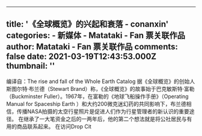 
---
title: '《全球概览》的兴起和衰落 - conanxin'
categories: 
    - 新媒体
    - Matataki - Fan 票关联作品
author: Matataki - Fan 票关联作品
comments: false
date: 2021-03-19T12:43:53.000Z
thumbnail: ''
---

<div>   
编译自：The rise and fall of the Whole Earth Catalog 据《全球概览》的创始人斯图尔特·布兰德（Stewart Brand）称，《全球概览》的故事始于巴克敏斯特·富勒（Buckminster Fuller）。1967年，在富勒的《地球飞船操作手册》（Operating Manual for Spaceship Earth ）和大约200微克迷幻药的共同影响下，布兰德相信，传播NASA拍摄的太空行星照片是促进人们作为行星管理者的新认识的重要途径。 在继承了一大笔资金之后的一两年后，他的第二个想法就是将公社居民与有用的商品联系起来。 在访问Drop Cit  
</div>
            